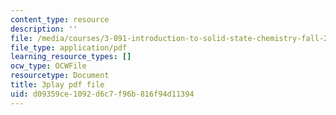 ```yaml
---
content_type: resource
description: ''
file: /media/courses/3-091-introduction-to-solid-state-chemistry-fall-2018/d09359ce1092d6c7f96b816f94d11394_uOEXP2WEo3M.pdf
file_type: application/pdf
learning_resource_types: []
ocw_type: OCWFile
resourcetype: Document
title: 3play pdf file
uid: d09359ce-1092-d6c7-f96b-816f94d11394
---
```


